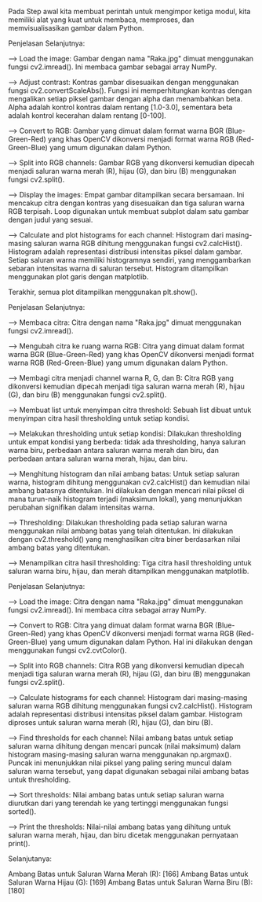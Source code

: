 Pada Step awal kita membuat perintah untuk mengimpor ketiga modul, kita memiliki alat yang kuat untuk membaca, memproses, dan memvisualisasikan gambar dalam Python.

Penjelasan Selanjutnya:

--> Load the image: Gambar dengan nama "Raka.jpg" dimuat menggunakan fungsi cv2.imread(). Ini membaca gambar sebagai array NumPy.

--> Adjust contrast: Kontras gambar disesuaikan dengan menggunakan fungsi cv2.convertScaleAbs(). Fungsi ini memperhitungkan kontras dengan mengalikan setiap piksel gambar dengan alpha dan menambahkan beta. Alpha adalah kontrol kontras dalam rentang [1.0-3.0], sementara beta adalah kontrol kecerahan dalam rentang [0-100].

--> Convert to RGB: Gambar yang dimuat dalam format warna BGR (Blue-Green-Red) yang khas OpenCV dikonversi menjadi format warna RGB (Red-Green-Blue) yang umum digunakan dalam Python.

--> Split into RGB channels: Gambar RGB yang dikonversi kemudian dipecah menjadi saluran warna merah (R), hijau (G), dan biru (B) menggunakan fungsi cv2.split().

--> Display the images: Empat gambar ditampilkan secara bersamaan. Ini mencakup citra dengan kontras yang disesuaikan dan tiga saluran warna RGB terpisah. Loop digunakan untuk membuat subplot dalam satu gambar dengan judul yang sesuai.

--> Calculate and plot histograms for each channel: Histogram dari masing-masing saluran warna RGB dihitung menggunakan fungsi cv2.calcHist(). Histogram adalah representasi distribusi intensitas piksel dalam gambar. Setiap saluran warna memiliki histogramnya sendiri, yang menggambarkan sebaran intensitas warna di saluran tersebut. Histogram ditampilkan menggunakan plot garis dengan matplotlib.

Terakhir, semua plot ditampilkan menggunakan plt.show().

Penjelasan Selanjutnya:

--> Membaca citra: Citra dengan nama "Raka.jpg" dimuat menggunakan fungsi cv2.imread().

--> Mengubah citra ke ruang warna RGB: Citra yang dimuat dalam format warna BGR (Blue-Green-Red) yang khas OpenCV dikonversi menjadi format warna RGB (Red-Green-Blue) yang umum digunakan dalam Python.

--> Membagi citra menjadi channel warna R, G, dan B: Citra RGB yang dikonversi kemudian dipecah menjadi tiga saluran warna merah (R), hijau (G), dan biru (B) menggunakan fungsi cv2.split().

--> Membuat list untuk menyimpan citra threshold: Sebuah list dibuat untuk menyimpan citra hasil thresholding untuk setiap kondisi.

--> Melakukan thresholding untuk setiap kondisi: Dilakukan thresholding untuk empat kondisi yang berbeda: tidak ada thresholding, hanya saluran warna biru, perbedaan antara saluran warna merah dan biru, dan perbedaan antara saluran warna merah, hijau, dan biru.

--> Menghitung histogram dan nilai ambang batas: Untuk setiap saluran warna, histogram dihitung menggunakan cv2.calcHist() dan kemudian nilai ambang batasnya ditentukan. Ini dilakukan dengan mencari nilai piksel di mana turun-naik histogram terjadi (maksimum lokal), yang menunjukkan perubahan signifikan dalam intensitas warna.

--> Thresholding: Dilakukan thresholding pada setiap saluran warna menggunakan nilai ambang batas yang telah ditentukan. Ini dilakukan dengan cv2.threshold() yang menghasilkan citra biner berdasarkan nilai ambang batas yang ditentukan.

--> Menampilkan citra hasil thresholding: Tiga citra hasil thresholding untuk saluran warna biru, hijau, dan merah ditampilkan menggunakan matplotlib.

Penjelasan Selanjutnya:

--> Load the image: Citra dengan nama "Raka.jpg" dimuat menggunakan fungsi cv2.imread(). Ini membaca citra sebagai array NumPy.

--> Convert to RGB: Citra yang dimuat dalam format warna BGR (Blue-Green-Red) yang khas OpenCV dikonversi menjadi format warna RGB (Red-Green-Blue) yang umum digunakan dalam Python. Hal ini dilakukan dengan menggunakan fungsi cv2.cvtColor().

--> Split into RGB channels: Citra RGB yang dikonversi kemudian dipecah menjadi tiga saluran warna merah (R), hijau (G), dan biru (B) menggunakan fungsi cv2.split().

--> Calculate histograms for each channel: Histogram dari masing-masing saluran warna RGB dihitung menggunakan fungsi cv2.calcHist(). Histogram adalah representasi distribusi intensitas piksel dalam gambar. Histogram diproses untuk saluran warna merah (R), hijau (G), dan biru (B).

--> Find thresholds for each channel: Nilai ambang batas untuk setiap saluran warna dihitung dengan mencari puncak (nilai maksimum) dalam histogram masing-masing saluran warna menggunakan np.argmax(). Puncak ini menunjukkan nilai piksel yang paling sering muncul dalam saluran warna tersebut, yang dapat digunakan sebagai nilai ambang batas untuk thresholding.

--> Sort thresholds: Nilai ambang batas untuk setiap saluran warna diurutkan dari yang terendah ke yang tertinggi menggunakan fungsi sorted().

--> Print the thresholds: Nilai-nilai ambang batas yang dihitung untuk saluran warna merah, hijau, dan biru dicetak menggunakan pernyataan print().

Selanjutanya: 

Ambang Batas untuk Saluran Warna Merah (R): [166] Ambang Batas untuk Saluran Warna Hijau (G): [169] Ambang Batas untuk Saluran Warna Biru (B): [180]












